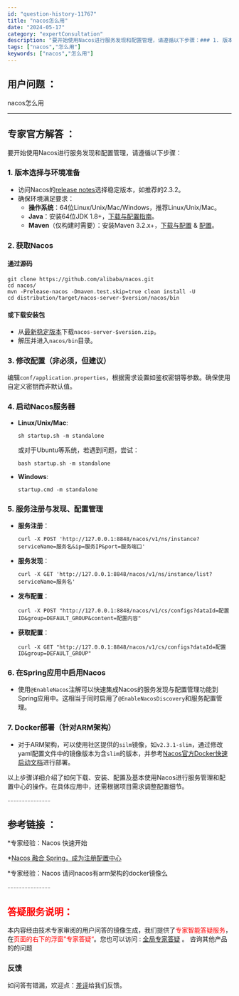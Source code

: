 ```yaml
---
id: "question-history-11767"
title: "nacos怎么用"
date: "2024-05-17"
category: "expertConsultation"
description: "要开始使用Nacos进行服务发现和配置管理，请遵循以下步骤：### 1. 版本选择与环境准备- 访问Nacos的[release notes](https://github.com/alibaba/nacos/releases)选择稳定版本，如推荐的2.3.2。- 确保环境满足要求：  - **操作"
tags: ["nacos","怎么用"]
keywords: ["nacos","怎么用"]
---
```


## 用户问题 ： 
 nacos怎么用  

---------------
## 专家官方解答 ：

要开始使用Nacos进行服务发现和配置管理，请遵循以下步骤：

### 1. 版本选择与环境准备
- 访问Nacos的[release notes](https://github.com/alibaba/nacos/releases)选择稳定版本，如推荐的2.3.2。
- 确保环境满足要求：
  - **操作系统**：64位Linux/Unix/Mac/Windows，推荐Linux/Unix/Mac。
  - **Java**：安装64位JDK 1.8+，[下载与配置指南](https://docs.oracle.com/cd/E19182-01/820-7851/inst_cli_jdk_javahome_t/)。
  - **Maven**（仅构建时需要）：安装Maven 3.2.x+，[下载与配置](https://maven.apache.org/download.cgi) & [配置](https://maven.apache.org/settings.html)。

### 2. 获取Nacos
#### 通过源码
```shell
git clone https://github.com/alibaba/nacos.git
cd nacos/
mvn -Prelease-nacos -Dmaven.test.skip=true clean install -U
cd distribution/target/nacos-server-$version/nacos/bin
```
#### 或下载安装包
- 从[最新稳定版本](https://github.com/alibaba/nacos/releases)下载`nacos-server-$version.zip`。
- 解压并进入`nacos/bin`目录。

### 3. 修改配置（非必须，但建议）
编辑`conf/application.properties`，根据需求设置如鉴权密钥等参数。确保使用自定义密钥而非默认值。

### 4. 启动Nacos服务器
- **Linux/Unix/Mac**:
  ```shell
  sh startup.sh -m standalone
  ```
  或对于Ubuntu等系统，若遇到问题，尝试：
  ```shell
  bash startup.sh -m standalone
  ```
- **Windows**:
  ```shell
  startup.cmd -m standalone
  ```

### 5. 服务注册与发现、配置管理
- **服务注册**：
  ```shell
  curl -X POST 'http://127.0.0.1:8848/nacos/v1/ns/instance?serviceName=服务名&ip=服务IP&port=服务端口'
  ```
- **服务发现**：
  ```shell
  curl -X GET 'http://127.0.0.1:8848/nacos/v1/ns/instance/list?serviceName=服务名'
  ```
- **发布配置**：
  ```shell
  curl -X POST "http://127.0.0.1:8848/nacos/v1/cs/configs?dataId=配置ID&group=DEFAULT_GROUP&content=配置内容"
  ```
- **获取配置**：
  ```shell
  curl -X GET "http://127.0.0.1:8848/nacos/v1/cs/configs?dataId=配置ID&group=DEFAULT_GROUP"
  ```

### 6. 在Spring应用中启用Nacos
- 使用`@EnableNacos`注解可以快速集成Nacos的服务发现与配置管理功能到Spring应用中。这相当于同时启用了`@EnableNacosDiscovery`和服务配置管理。

### 7. Docker部署（针对ARM架构）
- 对于ARM架构，可以使用社区提供的`silm`镜像，如`v2.3.1-slim`，通过修改yaml配置文件中的镜像版本为含`slim`的版本，并参考[Nacos官方Docker快速启动文档](http://localhost:4321/docs/next/quickstart/quick-start-docker/)进行部署。

以上步骤详细介绍了如何下载、安装、配置及基本使用Nacos进行服务管理和配置中心的操作。在具体应用中，还需根据项目需求调整配置细节。


<font color="#949494">---------------</font> 


## 参考链接 ：

*专家经验：Nacos 快速开始 
 
 *[Nacos 融合 Spring，成为注册配置中心](https://nacos.io/docs/latest/ecology/use-nacos-with-spring)
 
 *专家经验：Nacos 请问nacos有arm架构的docker镜像么 


 <font color="#949494">---------------</font> 
 


## <font color="#FF0000">答疑服务说明：</font> 

本内容经由技术专家审阅的用户问答的镜像生成，我们提供了<font color="#FF0000">专家智能答疑服务</font>，在<font color="#FF0000">页面的右下的浮窗”专家答疑“</font>。您也可以访问 : [全局专家答疑](https://answer.opensource.alibaba.com/docs/intro) 。 咨询其他产品的的问题

### 反馈
如问答有错漏，欢迎点：[差评](https://ai.nacos.io/user/feedbackByEnhancerGradePOJOID?enhancerGradePOJOId=13794)给我们反馈。
